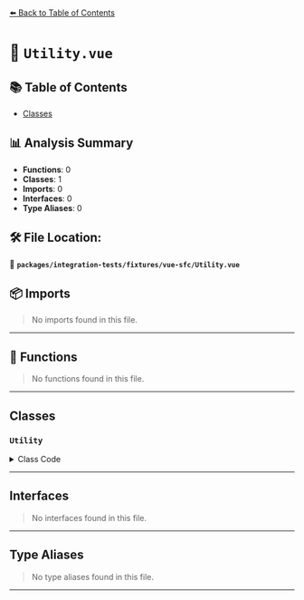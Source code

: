 [⬅️ Back to Table of Contents](../../../../index.md)

# 📄 `Utility.vue`

## 📚 Table of Contents

- [Classes](#classes)

## 📊 Analysis Summary

- **Functions**: 0
- **Classes**: 1
- **Imports**: 0
- **Interfaces**: 0
- **Type Aliases**: 0

## 🛠️ File Location:
📂 **`packages/integration-tests/fixtures/vue-sfc/Utility.vue`**

## 📦 Imports

> No imports found in this file.


---

## 🔧 Functions

> No functions found in this file.


---

## Classes

### `Utility`

<details><summary>Class Code</summary>

```ts
export default class Utility {
  get a() {
    const list: Array<string> = [];
    return list;
  }

  get b() {
    const a = this.a as Array<string>;
    return a;
  }
}
```
</details>


---

## Interfaces

> No interfaces found in this file.


---

## Type Aliases

> No type aliases found in this file.


---